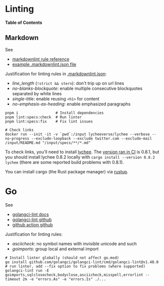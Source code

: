 # Linting

**Table of Contents**

<!-- toc -->

## Markdown

See

- [markdownlint rule reference](https://github.com/DavidAnson/markdownlint/blob/main/doc/Rules.md)
- [example .markdownlint.json file](https://github.com/DavidAnson/markdownlint/blob/main/schema/.markdownlint.jsonc)

Justification for linting rules in [.markdownlint.json](https://github.com/ethereum-optimism/specs/blob/main/.markdownlint.json):

- _line_length_ (`!strict && stern`): don't trip up on url lines
- _no-blanks-blockquote_: enable multiple consecutive blockquotes separated by white lines
- _single-title_: enable reusing `<h1>` for content
- _no-emphasis-as-heading_: enable emphasized paragraphs

```shell
pnpm i                 # Install dependencies
pnpm lint:specs:check  # Run linter
pnpm lint:specs:fix    # Fix lint issues

# Check links
docker run --init -it -v `pwd`:/input lycheeverse/lychee --verbose --no-progress --exclude-loopback --exclude twitter.com --exclude-mail /input/README.md "/input/specs/**/*.md"
```

To check links, you'll need to install [lychee]. The [version ran in CI][lychee-ci] is 0.8.1, but
you should install lychee 0.8.2 locally with `cargo install --version 0.8.2 lychee` (there are some
reported build problems with 0.8.1).

You can install cargo (the Rust package manager) via [rustup].

[lychee]: https://github.com/lycheeverse/lychee
[lychee-ci]: https://github.com/lycheeverse/lychee-action/blob/f76b8412c668f78311212d16d33c4784a7d8762c/Dockerfile
[rustup]: https://www.rust-lang.org/tools/install

# Go

See

- [golangci-lint docs](https://golangci-lint.run/usage/install/#local-installation)
- [golangci-lint github](https://github.com/golangci/golangci-lint)
- [github action github](https://github.com/golangci/golangci-lint-action)

Justification for linting rules:

- _asciicheck_: no symbol names with invisible unicode and such
- _goimports_: group local and external import

```shell
# Install linter globally (should not affect go.mod)
go install github.com/golangci/golangci-lint/cmd/golangci-lint@v1.48.0
# run linter, add --fix option to fix problems (where supported)
golangci-lint run -E goimports,sqlclosecheck,bodyclose,asciicheck,misspell,errorlint --timeout 2m -e "errors.As" -e "errors.Is" ./...
```
